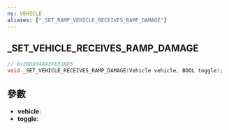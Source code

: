 ```yaml
---
ns: VEHICLE
aliases: ["_SET_RAMP_VEHICLE_RECEIVES_RAMP_DAMAGE"]
---
```

## _SET_VEHICLE_RECEIVES_RAMP_DAMAGE

```c
// 0x28D034A93FE31BF5
void _SET_VEHICLE_RECEIVES_RAMP_DAMAGE(Vehicle vehicle, BOOL toggle);
```


## 參數
* **vehicle**: 
* **toggle**: 

